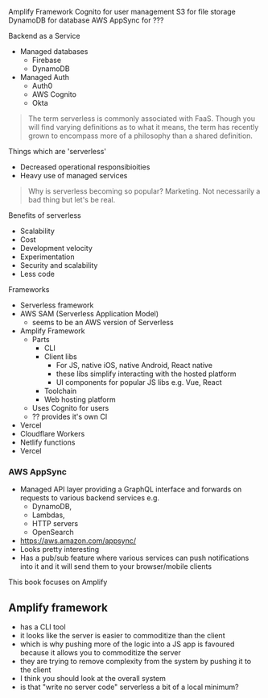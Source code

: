 Amplify Framework Cognito for user management S3 for file storage DynamoDB for
database AWS AppSync for ???

Backend as a Service

- Managed databases
    - Firebase
    - DynamoDB
- Managed Auth
    - Auth0
    - AWS Cognito
    - Okta

> The term serverless is commonly associated with FaaS. Though you will find
> varying definitions as to what it means, the term has recently grown to
> encompass more of a philosophy than a shared definition.

Things which are 'serverless'

- Decreased operational responsibioities
- Heavy use of managed services

> Why is serverless becoming so popular? Marketing. Not necessarily a bad thing
> but let's be real.

Benefits of serverless

- Scalability
- Cost
- Development velocity
- Experimentation
- Security and scalability
- Less code

Frameworks

- Serverless framework
- AWS SAM (Serverless Application Model)
    - seems to be an AWS version of Serverless
- Amplify Framework
    - Parts
        - CLI
        - Client libs
            - For JS, native iOS, native Android, React native
            - these libs simplify interacting with the hosted platform
            - UI components for popular JS libs e.g. Vue, React
        - Toolchain
        - Web hosting platform
    - Uses Cognito for users
    - ?? provides it's own CI
- Vercel
- Cloudflare Workers
- Netlify functions
- Vercel

### AWS AppSync

- Managed API layer providing a GraphQL interface and forwards on requests to
  various backend services e.g.
    - DynamoDB,
    - Lambdas,
    - HTTP servers
    - OpenSearch
- https://aws.amazon.com/appsync/
- Looks pretty interesting
- Has a pub/sub feature where various services can push notifications into it
  and it will send them to your browser/mobile clients

This book focuses on Amplify

## Amplify framework

- has a CLI tool
- it looks like the server is easier to commoditize than the client
- which is why pushing more of the logic into a JS app is favoured because it
  allows you to commoditize the server
- they are trying to remove complexity from the system by pushing it to the
  client
- I think you should look at the overall system
- is that "write no server code" serverless a bit of a local minimum?
